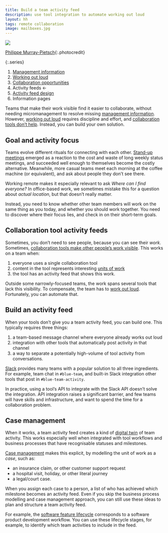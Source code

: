 ```yaml
---
title: Build a team activity feed
description: use tool integration to automate working out loud
layout: hh
tags: remote collaboration
image: mailboxes.jpg
---
```


![](mailboxes.jpg)

[Philippe Murray-Pietsch](https://unsplash.com/photos/xiqCrk6LvTg){:.photocredit}

{:.series}
1. [Management information](management-information)
2. [Working out loud](work-out-loud)
3. [Collaboration opportunities](collaboration-opportunities)
4. Activity feeds ←
5. [Activity feed design](activity-feed-design)
6. Information pages

Teams that make their work visible find it easier to collaborate,
without needing micromanagement to resolve missing
[management information](management-information).
However, [working out loud](work-out-loud) requires discipline and effort,
and [collaboration tools don’t help](collaboration-opportunities).
Instead, you can build your own solution.

## Goal and activity focus

Teams evolve different rituals for connecting with each other.
[Stand-up meetings](https://en.wikipedia.org/wiki/Stand-up_meeting)
emerged as a reaction to the cost and waste of long weekly status meetings,
and succeeded well enough to themselves become the costly alternative.
Meanwhile, more casual teams meet each morning at the coffee machine (or equivalent),
and ask about people they don’t see there.

Working remote makes it especially relevant to ask _Where can I find everyone?_
In office-based work, we sometimes mistake this for a question about _actual location_,
but that doesn’t really matter.

Instead, you need to know whether other team members will work on the same thing as you today,
and whether you should work together.
You need to discover where their focus lies, and check in on their short-term goals.

## Collaboration tool activity feeds

Sometimes, you don’t need to see people, because you can see their _work_.
Sometimes, [collaboration tools make other people’s work visible](collaboration-opportunities).
This works on a team when:

1. everyone uses a single collaboration tool
2. content in the tool represents interesting [units of work](units-of-work)
3. the tool has an activity feed that shows this work.

Outside some narrowly-focused teams, the work spans several tools that lack this visibility.
To compensate, the team has to [work out loud](work-out-loud).
Fortunately, you can automate that.

## Build an activity feed

When your tools don’t give you a team activity feed, you can build one.
This typically requires three things:

1. a team-based message channel where everyone already works out loud
2. integration with other tools that automatically post activity in that channel
3. a way to separate a potentially high-volume of tool activity from conversations.

[Slack](https://en.wikipedia.org/wiki/Slack_(software))
provides many teams with a popular solution to all three ingredients.
For example, team chat in `#blue-team`,
and built-in Slack integration other tools that post in `#blue-team-activity`.

In practice, using a tool’s API to integrate with the Slack API doesn’t solve the integration.
API integration raises a significant barrier, and few teams will have skills and infrastructure,
and want to spend the time for a collaboration problem.

## Case management

When it works, a team activity feed creates a kind of
[digital twin](https://en.wikipedia.org/wiki/Digital_twin) of team activity.
This works especially well when integrated with tool workflows and business processes
that have recognisable statuses and milestones.

[Case management](https://en.wikipedia.org/wiki/Advanced_case_management)
makes this explicit, by modelling the unit of work as a _case_, such as:

* an insurance claim, or other customer support request
* a hospital visit, holiday, or other literal journey
* a legal/court case.

When you assign each case to a person, a list of who has achieved which milestone becomes an activity feed.
Even if you skip the business process modelling and case management approach,
you can still use these ideas to plan and structure a team activity feed.

For example, the [software feature lifecycle](feature-lifecycle)
corresponds to a software product development workflow.
You can use these lifecycle stages, for example,
to identify which team activities to include in the feed.
